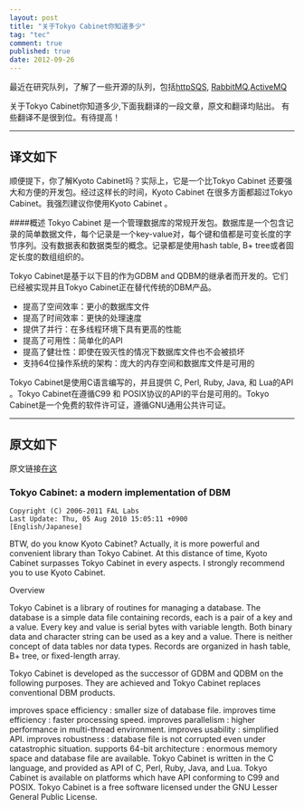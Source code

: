 ```yaml
---
layout: post
title: "关于Tokyo Cabinet你知道多少"
tag: "tec"
comment: true
published: true
date: 2012-09-26
---
```


最近在研究队列，了解了一些开源的队列，包括[httpSQS](http://blog.s135.com/httpsqs_1_7/), [RabbitMQ](http://www.rabbitmq.com/tutorials/tutorial-one-java.html),[ActiveMQ](http://activemq.apache.org/)

关于Tokyo Cabinet你知道多少,下面我翻译的一段文章，原文和翻译均贴出。
有些翻译不是很到位。有待提高！

----------
## 译文如下

顺便提下，你了解Kyoto Cabinet吗？实际上，它是一个比Tokyo Cabinet 还要强大和方便的开发包。经过这样长的时间，Kyoto Cabinet 在很多方面都超过Tokyo Cabinet。我强烈建议你使用Kyoto Cabinet 。

####概述
Tokyo Cabinet 是一个管理数据库的常规开发包。数据库是一个包含记录的简单数据文件，每个记录是一个key-value对，每个键和值都是可变长度的字节序列。没有数据表和数据类型的概念。记录都是使用hash table, B+ tree或者固定长度的数组组织的。

Tokyo Cabinet是基于以下目的作为GDBM and QDBM的继承者而开发的。它们已经被实现并且Tokyo Cabinet正在替代传统的DBM产品。
      
* 提高了空间效率：更小的数据库文件   
* 提高了时间效率：更快的处理速度     
* 提供了并行：在多线程环境下具有更高的性能     
* 提高了可用性：简单化的API     
* 提高了健壮性：即使在毁灭性的情况下数据库文件也不会被损坏    
* 支持64位操作系统的架构：庞大的内存空间和数据库文件是可用的    

Tokyo Cabinet是使用C语言编写的，并且提供 C, Perl, Ruby, Java, 和 Lua的API 。Tokyo Cabinet在遵循C99 和 POSIX协议的API的平台是可用的。Tokyo Cabinet是一个免费的软件许可证，遵循GNU通用公共许可证。

-----------
## 原文如下
原文链接[在这](http://fallabs.com/tokyocabinet/)

### Tokyo Cabinet: a modern implementation of DBM
```
Copyright (C) 2006-2011 FAL Labs
Last Update: Thu, 05 Aug 2010 15:05:11 +0900
[English/Japanese]
```

BTW, do you know Kyoto Cabinet? Actually, it is more powerful and convenient library than Tokyo Cabinet. At this distance of time, Kyoto Cabinet surpasses Tokyo Cabinet in every aspects. I strongly recommend you to use Kyoto Cabinet.

Overview

Tokyo Cabinet is a library of routines for managing a database. The database is a simple data file containing records, each is a pair of a key and a value. Every key and value is serial bytes with variable length. Both binary data and character string can be used as a key and a value. There is neither concept of data tables nor data types. Records are organized in hash table, B+ tree, or fixed-length array.

Tokyo Cabinet is developed as the successor of GDBM and QDBM on the following purposes. They are achieved and Tokyo Cabinet replaces conventional DBM products.

improves space efficiency : smaller size of database file.
improves time efficiency : faster processing speed.
improves parallelism : higher performance in multi-thread environment.
improves usability : simplified API.
improves robustness : database file is not corrupted even under catastrophic situation.
supports 64-bit architecture : enormous memory space and database file are available.
Tokyo Cabinet is written in the C language, and provided as API of C, Perl, Ruby, Java, and Lua. Tokyo Cabinet is available on platforms which have API conforming to C99 and POSIX. Tokyo Cabinet is a free software licensed under the GNU Lesser General Public License.

